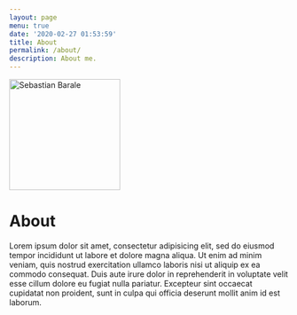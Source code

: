 ```yaml
---
layout: page
menu: true
date: '2020-02-27 01:53:59'
title: About
permalink: /about/
description: About me.
---
```


<img class="img-rounded" src="/assets/img/uploads/profile.png" alt="Sebastian Barale" width="200">

# About

Lorem ipsum dolor sit amet, consectetur adipisicing elit, sed do eiusmod
tempor incididunt ut labore et dolore magna aliqua. Ut enim ad minim veniam,
quis nostrud exercitation ullamco laboris nisi ut aliquip ex ea commodo
consequat. Duis aute irure dolor in reprehenderit in voluptate velit esse
cillum dolore eu fugiat nulla pariatur. Excepteur sint occaecat cupidatat non
proident, sunt in culpa qui officia deserunt mollit anim id est laborum.
